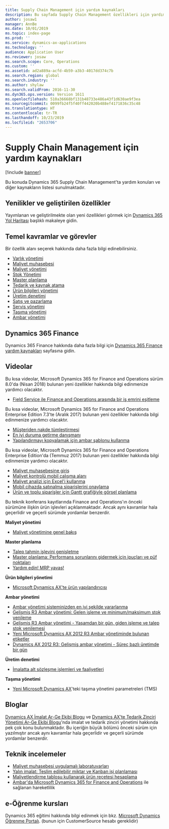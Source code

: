 ```yaml
---
title: Supply Chain Management için yardım kaynakları
description: Bu sayfada Supply Chain Management özellikleri için yardım konuları ve diğer kaynakların listesi sunulmaktadır.
author: josaw1
manager: AnnBe
ms.date: 10/01/2019
ms.topic: index-page
ms.prod: ''
ms.service: dynamics-ax-applications
ms.technology: ''
audience: Application User
ms.reviewer: josaw
ms.search.scope: Core, Operations
ms.custom: ''
ms.assetid: ad2a889a-acfd-4b59-a3b3-4017dd374c7b
ms.search.region: global
ms.search.industry: ''
ms.author: shylaw
ms.search.validFrom: 2016-11-30
ms.dyn365.ops.version: Version 1611
ms.openlocfilehash: 510a36668bf131b48733e486a43f1d630ae9f3ea
ms.sourcegitcommit: 0099fb24f5f40ff442020b488ef4171836c35c48
ms.translationtype: HT
ms.contentlocale: tr-TR
ms.lasthandoff: 10/23/2019
ms.locfileid: "2653706"
---
```

# <a name="help-resources-for-supply-chain-management"></a>Supply Chain Management için yardım kaynakları

[!include [banner](includes/banner.md)]

Bu konuda Dynamics 365 Supply Chain Management'ta yardım konuları ve diğer kaynakların listesi sunulmaktadır. 

## <a name="whats-new-and-in-development"></a>Yenilikler ve geliştirilen özellikler
Yayımlanan ve geliştirilmekte olan yeni özellikleri görmek için <a href="https://roadmap.dynamics.com/">Dynamics 365 Yol Haritası</a> başlıklı makaleye gidin. 

## <a name="core-concepts-and-tasks"></a>Temel kavramlar ve görevler

Bir özellik alanı seçerek hakkında daha fazla bilgi edinebilirsiniz.

- [Varlık yönetimi](asset-management/index.md)
- [Maliyet muhasebesi](../finance/cost-accounting/cost-accounting-home-page.md)
- [Maliyet yönetimi](cost-management/cost-management-home-page.md)  
- [Stok Yönetimi](inventory/inventory-home-page.md)
- [Master planlama](master-planning/master-planning-home-page.md)
- [Tedarik ve kaynak atama](procurement/procurement-sourcing-overview.md)
- [Ürün bilgileri yönetimi](pim/product-information.md)
- [Üretim denetimi](production-control/production-process-overview.md)
- [Satış ve pazarlama](sales-marketing/overview-sales-marketing.md)
- [Servis yönetimi](service-management/service-management-home-page.md)
- [Taşıma yönetimi](transportation/transportation-management-overview.md)
- [Ambar yönetimi](warehousing/warehouse-configuration.md)

## <a name="dynamics-365-finance"></a>Dynamics 365 Finance

Dynamics 365 Finance hakkında daha fazla bilgi için [Dynamics 365 Finance yardım kaynakları](../finance/index.md) sayfasına gidin.

## <a name="videos"></a>Videolar

Bu kısa videolar, Microsoft Dynamics 365 for Finance and Operations sürüm 8.0'da (Nisan 2018) bulunan yeni özellikler hakkında bilgi edinmenize yardımcı olacaktır.

- [Field Service ile Finance and Operations arasında bir iş emrini eşitleme](https://youtu.be/hAB4TDVMjxU)

Bu kısa videolar, Microsoft Dynamics 365 for Finance and Operations Enterprise Edition 7.3'te (Aralık 2017) bulunan yeni özellikler hakkında bilgi edinmenize yardımcı olacaktır.

-  [Müşteriden nakde tümleştirmesi](https://youtu.be/AVV9x5x-XCg) 
-  [En iyi duruma getirme danışmanı](https://www.youtube.com/watch?v=MRsAzgFCUSQ&t=4s)
-  [Yapılandırmayı kopyalamak için ambar şablonu kullanma](https://www.youtube.com/watch?v=K2WIfFlqJYs&feature=youtu.be)

Bu kısa videolar, Microsoft Dynamics 365 for Finance and Operations Enterprise Edition'da (Temmuz 2017) bulunan yeni özellikler hakkında bilgi edinmenize yardımcı olacaktır.

-  [Maliyet muhasebesine giriş](https://youtu.be/1pUDtJQZ8FU)
-  [Maliyet kontrolü mobil çalışma alanı](https://youtu.be/imsuTg8rUVk)
-  [Maliyet analizi için Excel'i kullanma](https://youtu.be/-HKHYdClvx8)
-  [Mobil cihazda satınalma siparişlerini onaylama](https://youtu.be/gZ-gOlJe7H8)
-  [Ürün ve toplu siparişler için Gantt grafiğiyle görsel planlama](https://youtu.be/BtbuShkGj4I)

Bu teknik konferans kayıtlarında Finance and Operations'ın önceki sürümüne ilişkin ürün işlevleri açıklanmaktadır. Ancak aynı kavramlar hala geçerlidir ve geçerli sürümde yordamlar benzerdir. 

**Maliyet yönetimi**

-  [Maliyet yönetimine genel bakış](https://www.youtube.com/watch?v=vXzlC-mOBcg&feature=youtu.be)

**Master planlama**

-  [Talep tahmin işlevini genişletme](https://www.youtube.com/watch?v=4OIKIXLiNjI&feature=youtu.be)
-  [Master planlama: Performans sorunlarını gidermek için ipuçları ve püf noktaları](https://youtu.be/7v8BPmEs9Dg)
-  [Yardım edin! MRP yavaş!](https://youtu.be/RLXybx20B5o)

**Ürün bilgileri yönetimi**

-  [Microsoft Dynamics AX'te ürün yapılandırıcısı](https://youtu.be/zotrj3SbCl4)

**Ambar yönetimi** 

<!---  [Process inbound ASNs in Warehouse management](https://mix.office.com/watch/wpf78tr7rjuh)-->  
-  [Ambar yönetimi sisteminizden en iyi şekilde yararlanma](https://www.youtube.com/watch?v=--_didmZKHo&t=10s)
-  [Gelişmiş R3 Ambar yönetimi: Gelen işleme ve minimum/maksimum stok yenileme](https://www.youtube.com/watch?v=z5_V5Eqlf5M&t=48s)
-  [Gelişmiş R3 Ambar yönetimi - Yaşamdan bir gün, giden işleme ve talep stok yenilemesi](https://youtu.be/Og0gLlVp7jA)
-  [Yeni Microsoft Dynamics AX 2012 R3 Ambar yönetiminde bulunan etiketler](https://youtu.be/5w1MngVchBA)
-  [Dynamics AX 2012 R3: Gelişmiş ambar yönetimi - Süreç bazlı üretimde bir gün](https://www.youtube.com/embed/QUxXUrN-7n4)

**Üretim denetimi**

-  [İmalatta alt sözleşme işlemleri ve faaliyetleri](https://youtu.be/y1jrd3A_k70)

**Taşıma yönetimi**

-  [Yeni Microsoft Dynamics AX](https://youtu.be/jgmTgJIgEFQ)'teki taşıma yönetimi parametreleri (TMS)

## <a name="blogs"></a>Bloglar
<a href="https://blogs.msdn.microsoft.com/axmfg/">Dynamics AX İmalat Ar-Ge Ekibi Blogu</a> ve <a href="https://blogs.msdn.microsoft.com/dynamicsaxscm/">Dynamics AX'te Tedarik Zinciri Yönetimi Ar-Ge Ekibi Blogu</a>'nda imalat ve tedarik zinciri yönetimi hakkında pek çok konu bulunmaktadır. Bu içeriğin büyük bölümü önceki sürüm için yazılmıştır ancak aynı kavramlar hala geçerlidir ve geçerli sürümde yordamlar benzerdir. 

## <a name="white-papers"></a>Teknik incelemeler
-  <a href="https://mbs.microsoft.com/customersource/northamerica/AX/learning/documentation/white-papers/msd365optgtstcostacc/">Maliyet muhasebesi uygulamalı laboratuvarları</a> 
-  <a href="https://mbs.microsoft.com/customersource/northamerica/AX/learning/documentation/white-papers/leanmanufkanban365opt/">Yalın imalat: Teslim edilebilir miktar ve Kanban işi planlaması</a> 
-  <a href="https://mbs.microsoft.com/customersource/northamerica/AX/learning/documentation/white-papers/365operationsbomcalsheet/">Maliyetlendirme tablosu kullanarak ürün reçetesi hesaplama</a>
-  <a href="https://mbs.microsoft.com/customersource/northamerica/365Enterprise/learning/documentation/white-papers/MobilityWarehouse/">Ambar'da Microsoft Dynamics 365 for Finance and Operations</a> ile sağlanan hareketlilik

## <a name="elearning-courses"></a>e-Öğrenme kursları
Dynamics 365 eğitimi hakkında bilgi edinmek için bkz. <a href="https://mbspartner.microsoft.com/AX/LearningPlans/"> Microsoft Dynamics Öğrenme Portalı</a>. (bunun için CustomerSource hesabı gereklidir) 


